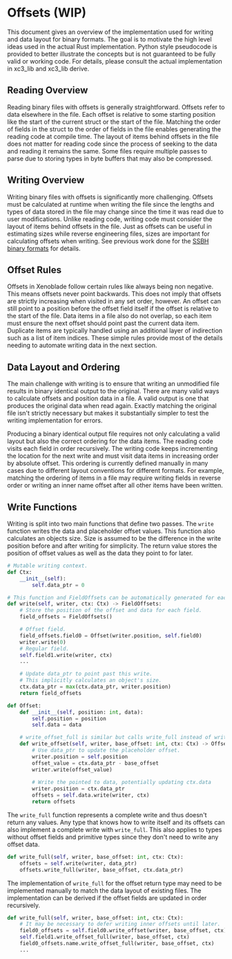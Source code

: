 # Offsets (WIP)
This document gives an overview of the implementation used for writing and data layout for binary formats. The goal is to motivate the high level ideas used in the actual Rust implementation. Python style pseudocode is provided to better illustrate the concepts but is not guaranteed to be fully valid or working code. For details, please consult the actual implementation in xc3_lib and xc3_lib derive.

## Reading Overview
Reading binary files with offsets is generally straightforward. Offsets refer to data elsewhere in the file. Each offset is relative to some starting position like the start of the current struct or the start of the file. Matching the order of fields in the struct to the order of fields in the file enables generating the reading code at compile time. The layout of items behind offsets in the file does not matter for reading code since the process of seeking to the data and reading it remains the same. Some files require multiple passes to parse due to storing types in byte buffers that may also be compressed.

## Writing Overview
Writing binary files with offsets is significantly more challenging. Offsets must be calculated at runtime when writing the file since the lengths and types of data stored in the file may change since the time it was read due to user modifications. Unlike reading code, writing code must consider the layout of items behind offsets in the file. Just as offsets can be useful in estimating sizes while reverse engineering files, sizes are important for calculating offsets when writing. See previous work done for the [SSBH binary formats](https://github.com/ultimate-research/ssbh_lib/blob/master/ssbh_offsets.md) for details.

## Offset Rules
Offsets in Xenoblade follow certain rules like always being non negative. This means offsets never point backwards. This does not imply that offsets are strictly increasing when visited in any set order, however. An offset can still point to a position before the offset field itself if the offset is relative to the start of the file. Data items in a file also do not overlap, so each item must ensure the next offset should point past the current data item. Duplicate items are typically handled using an additional layer of indirection such as a list of item indices. These simple rules provide most of the details needing to automate writing data in the next section.

## Data Layout and Ordering
The main challenge with writing is to ensure that writing an unmodified file results in binary identical output to the original. There are many valid ways to calculate offsets and position data in a file. A valid output is one that produces the original data when read again. Exactly matching the original file isn't strictly necessary but makes it substantially simpler to test the writing implementation for errors. 

Producing a binary identical output file requires not only calculating a valid layout but also the correct ordering for the data items. The reading code visits each field in order recursively. The writing code keeps incrementing the location for the next write and must visit data items in increasing order by absolute offset. This ordering is currently defined manually in many cases due to different layout conventions for different formats. For example, matching the ordering of items in a file may require writing fields in reverse order or writing an inner name offset after all other items have been written.

## Write Functions
Writing is split into two main functions that define two passes. The `write` function writes the data and placeholder offset values. This function also calculates an objects size. Size is assumed to be the difference in the write position before and after writing for simplicity. The return value stores the position of offset values as well as the data they point to for later.

```python
# Mutable writing context.
def Ctx:
    __init__(self):
        self.data_ptr = 0

# This function and FieldOffsets can be automatically generated for each type.
def write(self, writer, ctx: Ctx) -> FieldOffsets:
    # Store the position of the offset and data for each field.
    field_offsets = FieldOffsets()

    # Offset field.
    field_offsets.field0 = Offset(writer.position, self.field0)
    writer.write(0)
    # Regular field.
    self.field1.write(writer, ctx)
    ...

    # Update data_ptr to point past this write.
    # This implicitly calculates an object's size.
    ctx.data_ptr = max(ctx.data_ptr, writer.position)
    return field_offsets

def Offset:
    def __init__(self, position: int, data):
        self.position = position
        self.data = data

    # write_offset_full is similar but calls write_full instead of write.
    def write_offset(self, writer, base_offset: int, ctx: Ctx) -> OffsetsForData:
        # Use data_ptr to update the placeholder offset.
        writer.position = self.position
        offset_value = ctx.data_ptr - base_offset
        writer.write(offset_value)
    
        # Write the pointed to data, potentially updating ctx.data
        writer.position = ctx.data_ptr
        offsets = self.data.write(writer, ctx)
        return offsets
```

The `write_full` function represents a complete write and thus doesn't return any values. Any type that knows how to write itself and its offsets can also implement a complete write with `write_full`. This also applies to types without offset fields and primitive types since they don't need to write any offset data.

```python
def write_full(self, writer, base_offset: int, ctx: Ctx):
    offsets = self.write(writer, data_ptr)
    offsets.write_full(writer, base_offset, ctx.data_ptr)
```

The implementation of `write_full` for the offset return type may need to be implemented manually to match the data layout of existing files. The implementation can be derived if the offset fields are updated in order recursively.

```python
def write_full(self, writer, base_offset: int, ctx: Ctx):
    # It may be necessary to defer writing inner offsets until later.
    field0_offsets = self.field0.write_offset(writer, base_offset, ctx)
    self.field1.write_offset_full(writer, base_offset, ctx)
    field0_offsets.name.write_offset_full(writer, base_offset, ctx)
    ...
```
